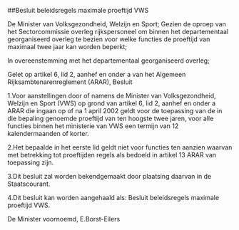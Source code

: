 <meta http-equiv='Content-Type' content='text/html; charset=utf-8' />

##Besluit beleidsregels maximale proeftijd VWS

De Minister van Volksgezondheid, Welzijn en Sport;
Gezien de oproep van het Sectorcommissie overleg rijkspersoneel om binnen het departementaal georganiseerd overleg te bezien voor welke functies de proeftijd van maximaal twee jaar kan worden beperkt;

In overeenstemming met het departementaal georganiseerd overleg;

Gelet op artikel 6, lid 2, aanhef en onder a van het Algemeen Rijksambtenarenreglement (ARAR),
Besluit 

1.Voor aanstellingen door of namens de Minister van Volksgezondheid, Welzijn en Sport (VWS) op grond van artikel 6, lid 2, aanhef en onder a ARAR die ingaan op of na 1 april 2002 geldt voor de toepassing van de in die bepaling genoemde proeftijd van ten hoogste twee jaren, voor alle functies binnen het ministerie van VWS een termijn van 12 kalendermaanden of korter.

2.Het bepaalde in het eerste lid geldt niet voor functies ten aanzien waarvan met betrekking tot proeftijden regels als bedoeld in artikel 13 ARAR van toepassing zijn.

3.Dit besluit zal worden bekendgemaakt door plaatsing daarvan in de Staatscourant.

4.Dit besluit kan worden aangehaald als: Besluit beleidsregels maximale proeftijd VWS.

De 
Minister voornoemd,
E.Borst-Eilers
